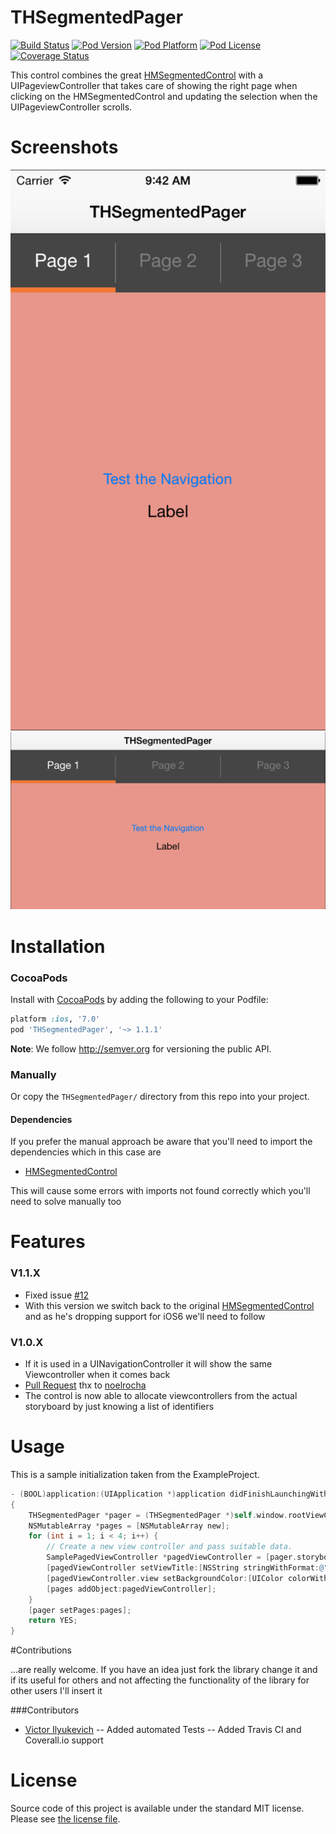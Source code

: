 THSegmentedPager  
===

[![Build Status](https://travis-ci.org/hons82/THSegmentedPager.png)](https://travis-ci.org/hons82/THSegmentedPager)
[![Pod Version](http://img.shields.io/cocoapods/v/THSegmentedPager.svg?style=flat)](http://cocoadocs.org/docsets/THSegmentedPager/)
[![Pod Platform](http://img.shields.io/cocoapods/p/THSegmentedPager.svg?style=flat)](http://cocoadocs.org/docsets/THSegmentedPager/)
[![Pod License](http://img.shields.io/cocoapods/l/THSegmentedPager.svg?style=flat)](http://opensource.org/licenses/MIT)
[![Coverage Status](https://coveralls.io/repos/hons82/THSegmentedPager/badge.svg)](https://coveralls.io/r/hons82/THSegmentedPager)

This control combines the great [HMSegmentedControl](https://github.com/HeshamMegid/HMSegmentedControl) with a UIPageviewController that takes care of showing the right page when clicking on the HMSegmentedControl and updating the selection when the UIPageviewController scrolls.

# Screenshots

![iPhone Portrait](/Screenshots/Screenshot1.png?raw=true)
![iPhone Landscape](/Screenshots/Screenshot2.png?raw=true)

# Installation

### CocoaPods

Install with [CocoaPods](http://cocoapods.org) by adding the following to your Podfile:

``` ruby
platform :ios, '7.0'
pod 'THSegmentedPager', '~> 1.1.1'
```

**Note**: We follow http://semver.org for versioning the public API.

### Manually

Or copy the `THSegmentedPager/` directory from this repo into your project.

#### Dependencies

If you prefer the manual approach be aware that you'll need to import the dependencies which in this case are

- [HMSegmentedControl](https://github.com/HeshamMegid/HMSegmentedControl)

This will cause some errors with imports not found correctly which you'll need to solve manually too

# Features

### V1.1.X

- Fixed issue [#12](https://github.com/hons82/THSegmentedPager/issues/12)
- With this version we switch back to the original [HMSegmentedControl](https://github.com/HeshamMegid/HMSegmentedControl) and as he's dropping support for iOS6 we'll need to follow

### V1.0.X

- If it is used in a UINavigationController it will show the same Viewcontroller when it comes back
- [Pull Request](https://github.com/hons82/THSegmentedPager/pull/3) thx to [noelrocha](https://github.com/noelrocha)
- The control is now able to allocate viewcontrollers from the actual storyboard by just knowing a list of identifiers

# Usage

This is a sample initialization taken from the ExampleProject.

```objective-c
- (BOOL)application:(UIApplication *)application didFinishLaunchingWithOptions:(NSDictionary *)launchOptions
{
    THSegmentedPager *pager = (THSegmentedPager *)self.window.rootViewController;
    NSMutableArray *pages = [NSMutableArray new];
    for (int i = 1; i < 4; i++) {
        // Create a new view controller and pass suitable data.
        SamplePagedViewController *pagedViewController = [pager.storyboard instantiateViewControllerWithIdentifier:@"SamplePagedViewController"];
        [pagedViewController setViewTitle:[NSString stringWithFormat:@"Page %d",i]];
        [pagedViewController.view setBackgroundColor:[UIColor colorWithHue:((i/8)%20)/20.0+0.02 saturation:(i%8+3)/10.0 brightness:91/100.0 alpha:1]];
        [pages addObject:pagedViewController];
    }
    [pager setPages:pages];
    return YES;
}
```

#Contributions

...are really welcome. If you have an idea just fork the library change it and if its useful for others and not affecting the functionality of the library for other users I'll insert it

###Contributors

- [Victor Ilyukevich](https://github.com/yas375)
-- Added automated Tests
-- Added Travis CI and Coverall.io support

# License

Source code of this project is available under the standard MIT license. Please see [the license file](LICENSE.md).


